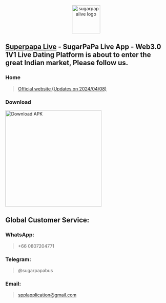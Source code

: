 <p align="center">
  <img alt="sugarpapalive logo" src="https://sugarpapalive.online/images/xqb-logo.png" width="88">   
</p>

## [Superpapa Live](https://www.sugarpapa.live/) - SugarPaPa Live App - Web3.0 1V1 Live Dating Platform is about to enter the great Indian market, Please follow us.

### Home

> [Official website (Updates on 2024/04/08)](https://sugarpapalive.online/)

### Download

<a target="_blank" href='https://store.sugarpapa.live/SugarPaPa-2024040703.apk'><img width="300" alt='Download APK' src='https://sugarpapalive.online/images/download.png'/></a>

## Global Customer Service:
### WhatsApp:

> +66 0807204771 

### Telegram:

> @sugarpapabus

### Email:

> spplapplication@gmail.com

